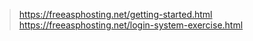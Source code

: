 ﻿
> https://freeasphosting.net/getting-started.html
> https://freeasphosting.net/login-system-exercise.html